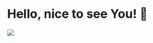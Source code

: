 <h1 align="left">Hello, nice to see You! 👀</h1>

![](https://visitor-badge.glitch.me/badge?page_id=wiktorkisielewski.me)

